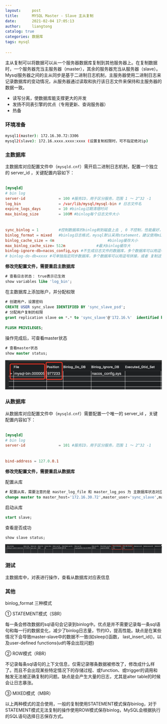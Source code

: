 ```yaml
---
layout:     post
title:      MYSQL Master - Slave 主从复制
date:       2021-02-04 17:05:13
author:     liangtong
catalog: true
categories: 数据库
tags: mysql

---
```


主从复制可以将数据可以从一个服务器数据库复制到其他服务器上。在复制数据时，一个服务器充当主服务器（master），其余的服务器充当从服务器（slave）。
Mysql服务器之间的主从同步是基于二进制日志机制，主服务器使用二进制日志来记录数据库的变动情况，从服务器通过读取和执行该日志文件来保持和主服务器的数据一致。
+ 读写分离，使数据库能支撑更大的并发
+ 发扬不同表引擎的优点（专用更新、查询服务器）
+ 热备


### 环境准备

```bash
mysql1(master): 172.16.30.72:3306
mysql2(slave): 172.16.xxxx.xxxx:xxxx (设置复制权限时，可不指定绝对ip)
```


### 主数据库

主数据库对应配置文件中（`mysqld.cnf`）需开启二进制日志机制，配置一个独立的 server_id ，关键配置内容如下：

```mysqld.cnf

[mysqld]
# bin log
server-id               = 100 #服务ID，用于区分服务，范围 1 ～ 2^32 -1
log_bin                 = /var/lib/mysql/mysql-bin # 日志文件名
expire_logs_days        = 10 #binlog过期清理时间
max_binlog_size         = 100M #binlog每个日志文件大小


sync_binlog = 1         #控制数据库的binlog刷到磁盘上去 , 0 不控制，性能最好，1每次事物提交都会刷到日志文件中，性能最差，最安全
binlog_format = mixed   #binlog日志格式，mysql默认采用statement，建议使用mixed
binlog_cache_size = 4m                        #binlog缓存大小
max_binlog_cache_size= 512m              #最大binlog缓存大
binlog-ignore-db=nacos_config,sys #不生成日志文件的数据库，多个数据库可以用逗号拼接，或者 复制这句话，写多行
# binlog-do-db=xxxx #可单独指定同步数据库，多个数据库可以用逗号拼接，或者 复制这句话，写多行

```

**修改完配置文件，需要重启主数据库**

```SQL
# 查看日志状态： true表示已生效
show variables like 'log_bin';
```

在主数据库上添加账户，并分配权限

```SQL
# 创建用户，设置密码
CREATE USER sync_slave IDENTIFIED BY 'sync_slave_psd';
# 分配用户复制的权限
grant replication slave on *.* to 'sync_slave'@'172.16.%'  identified by 'sync_slave_psd';

FLUSH PRIVILEGES;

```

操作完成后，可查看master状态

```SQL
# 查看master状态
show master status;
```

![](/post/db/20210204/master_state.png)


### 从数据库

从数据库对应配置文件中（`mysqld.cnf`）需要配置一个唯一的 server_id  ，关键配置内容如下：

```mysqld.cnf

[mysqld]
# bin log
server-id               = 101 #服务ID，用于区分服务，范围 1 ～ 2^32 -1


bind-address = 127.0.0.1
```


**修改完配置文件，需要重启从数据库**


配置从库

```SQL
# 配置从库，需要注意的是 master_log_file 和 master_log_pos 为 主数据库状态对应的 file 和 position 字段内容
change master to master_host='172.16.30.72',master_user='sync_slave',master_password='sync_slave_psd',master_log_file='mysql-bin.000005',master_log_pos=15128;
```

启动从库

```SQL
start slave;
```

查看是否成功

```SQL
show slave status; 
```

![](/post/db/20210204/slave_state.png)


### 测试

主数据库中，对表进行操作，查看从数据库对应表信息


### 其他

binlog_format 三种模式

① STATEMENT模式（SBR）

每一条会修改数据的sql语句会记录到binlog中。优点是并不需要记录每一条sql语句和每一行的数据变化，减少了binlog日志量，节约IO，提高性能。缺点是在某些情况下会导致master-slave中的数据不一致(如sleep()函数， last_insert_id()，以及user-defined functions(udf)等会出现问题)

② ROW模式（RBR）

不记录每条sql语句的上下文信息，仅需记录哪条数据被修改了，修改成什么样了。而且不会出现某些特定情况下的存储过程、或function、或trigger的调用和触发无法被正确复制的问题。缺点是会产生大量的日志，尤其是alter table的时候会让日志暴涨。

③ MIXED模式（MBR）

以上两种模式的混合使用，一般的复制使用STATEMENT模式保存binlog，对于STATEMENT模式无法复制的操作使用ROW模式保存binlog，MySQL会根据执行的SQL语句选择日志保存方式。

